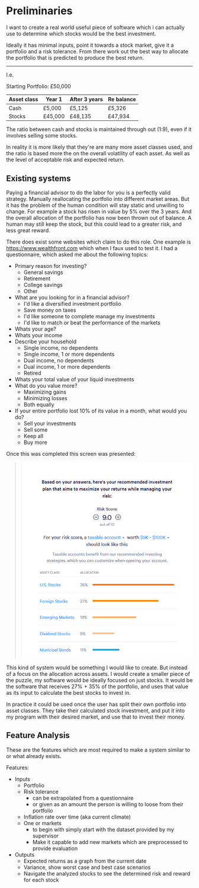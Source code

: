 # Preliminaries

I want to create a real world useful piece of software which i can actually use to determine
which stocks would be the best investment.

Ideally it has minimal inputs, point it towards a stock market, give it a portfolio and a risk
tolerance. From there work out the best way to allocate the portfolio that is predicted to 
produce the best return.

---

I.e.

Starting Portfolio: £50,000

Asset class | Year 1  | After 3 years | Re balance
------------|---------|---------------|----------
Cash        | £5,000  | £5,125        | £5,326
Stocks      | £45,000 | £48,135       | £47,934

The ratio between cash and stocks is maintained through out (1:9), even if it involves selling
some stocks.

In reality it is more likely that they're are many more asset classes used, and the ratio 
is based more the on the overall volatility of each asset. As well as the level of acceptable 
risk and expected return.

## Existing systems

Paying a financial advisor to do the labor for you is a perfectly valid strategy. Manually
reallocating the portfolio into different market areas. But it has the problem of the human
condition will stay static and unwilling to change. For example a stock has risen in value
by 5% over the 3 years. And the overall allocation of the portfolio has now been thrown out
of balance. A human may still keep the stock, but this could lead to a greater risk, and 
less great reward.

There does exist some websites which claim to do this role. One example is https://www.wealthfront.com
which when I faux used to test it. I had a questionnaire, which asked me about the following 
topics:

* Primary reason for investing?
    * General savings
    * Retirement
    * College savings
    * Other
* What are you looking for in a financial advisor?
    * I'd like a diversified investment portfolio
    * Save money on taxes
    * I'd like someone to complete manage my investments
    * I'd like to match or beat the performance of the markets
* Whats your age?
* Whats your income
* Describe your household
    * Single income, no dependents
    * Single income, 1 or more dependents
    * Dual income, no dependents
    * Dual income, 1 or more dependents
    * Retired
* Whats your total value of your liquid investments
* What do you value more?
    * Maximizing gains
    * Minimizing losses
    * Both equally
* If your entire portfolio lost 10% of its value in a month, what would you do?
    * Sell your investments
    * Sell some
    * Keep all
    * Buy more

Once this was completed this screen was presented:

> ![](images/wealthfront_allocation.png)

This kind of system would be something I would like to create. But instead of a focus
on the allocation across assets. I would create a smaller piece of the puzzle, my software
would be ideally focused on just stocks. It would be the software that receives
27% + 35% of the portfolio, and uses that value as its input to calculate the best 
stocks to invest in.

In practice it could be used once the user has split their own portfolio into asset classes.
They take their calculated stock investment, and put it into my program with their
desired market, and use that to invest their money. 



## Feature Analysis

These are the features which are most required to make a system similar to or what already
exists. 

Features:

* Inputs 
    - Portfolio
    - Risk tolerance
        * can be extrapolated from a questionnaire
        * or given as an amount the person is willing to loose from their portfolio
    - Inflation rate over time (aka current climate)
    - One or markets
        * to begin with simply start with the dataset provided by my supervisor
        * Make it capable to add new markets which are preprocessed to provide evaluation
* Outputs
    - Expected returns as a graph from the current date
    - Variance, show worst case and best case scenarios
    - Navigate the analyzed stocks to see the determined risk and reward for each stock
